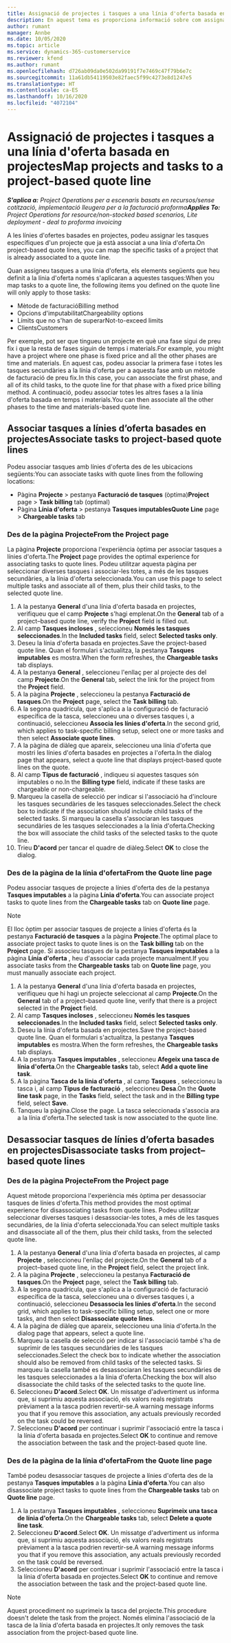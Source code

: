 ```yaml
---
title: Assignació de projectes i tasques a una línia d'oferta basada en projectes
description: En aquest tema es proporciona informació sobre com assignar projectes i tasques a una línia de tasca basada en projectes.
author: rumant
manager: Annbe
ms.date: 10/05/2020
ms.topic: article
ms.service: dynamics-365-customerservice
ms.reviewer: kfend
ms.author: rumant
ms.openlocfilehash: d726ab09da0e502da99191f7e7469c47f79b6e7c
ms.sourcegitcommit: 11a61db54119503e82faec5f99c4273e8d1247e5
ms.translationtype: HT
ms.contentlocale: ca-ES
ms.lasthandoff: 10/16/2020
ms.locfileid: "4072104"
---
```

# <a name="map-projects-and-tasks-to-a-project-based-quote-line"></a><span data-ttu-id="313f2-103">Assignació de projectes i tasques a una línia d'oferta basada en projectes</span><span class="sxs-lookup"><span data-stu-id="313f2-103">Map projects and tasks to a project-based quote line</span></span>

<span data-ttu-id="313f2-104">_**S'aplica a:** Project Operations per a escenaris basats en recursos/sense cotització, implementació lleugera per a la facturació proforma_</span><span class="sxs-lookup"><span data-stu-id="313f2-104">_**Applies To:** Project Operations for resource/non-stocked based scenarios, Lite deployment - deal to proforma invoicing_</span></span>

<span data-ttu-id="313f2-105">A les línies d'ofertes basades en projectes, podeu assignar les tasques específiques d'un projecte que ja està associat a una línia d'oferta.</span><span class="sxs-lookup"><span data-stu-id="313f2-105">On project-based quote lines, you can map the specific tasks of a project that is already associated to a quote line.</span></span>

<span data-ttu-id="313f2-106">Quan assigneu tasques a una línia d'oferta, els elements següents que heu definit a la línia d'oferta només s'aplicaran a aquestes tasques:</span><span class="sxs-lookup"><span data-stu-id="313f2-106">When you map tasks to a quote line, the following items you defined on the quote line will only apply to those tasks:</span></span>

- <span data-ttu-id="313f2-107">Mètode de facturació</span><span class="sxs-lookup"><span data-stu-id="313f2-107">Billing method</span></span>
- <span data-ttu-id="313f2-108">Opcions d'imputabilitat</span><span class="sxs-lookup"><span data-stu-id="313f2-108">Chargeability options</span></span>
- <span data-ttu-id="313f2-109">Límits que no s'han de superar</span><span class="sxs-lookup"><span data-stu-id="313f2-109">Not-to-exceed limits</span></span>
- <span data-ttu-id="313f2-110">Clients</span><span class="sxs-lookup"><span data-stu-id="313f2-110">Customers</span></span>

<span data-ttu-id="313f2-111">Per exemple, pot ser que tingueu un projecte en què una fase sigui de preu fix i que la resta de fases siguin de temps i materials.</span><span class="sxs-lookup"><span data-stu-id="313f2-111">For example, you might have a project where one phase is fixed price and all the other phases are time and materials.</span></span> <span data-ttu-id="313f2-112">En aquest cas, podeu associar la primera fase i totes les tasques secundàries a la línia d'oferta per a aquesta fase amb un mètode de facturació de preu fix.</span><span class="sxs-lookup"><span data-stu-id="313f2-112">In this case, you can associate the first phase, and all of its child tasks, to the quote line for that phase with a fixed price billing method.</span></span> <span data-ttu-id="313f2-113">A continuació, podeu associar totes les altres fases a la línia d'oferta basada en temps i materials.</span><span class="sxs-lookup"><span data-stu-id="313f2-113">You can then associate all the other phases to the time and materials-based quote line.</span></span>

## <a name="associate-tasks-to-project-based-quote-lines"></a><span data-ttu-id="313f2-114">Associar tasques a línies d’oferta basades en projectes</span><span class="sxs-lookup"><span data-stu-id="313f2-114">Associate tasks to project-based quote lines</span></span>

<span data-ttu-id="313f2-115">Podeu associar tasques amb línies d'oferta des de les ubicacions següents:</span><span class="sxs-lookup"><span data-stu-id="313f2-115">You can associate tasks with quote lines from the following locations:</span></span>

- <span data-ttu-id="313f2-116">Pàgina **Projecte** > pestanya **Facturació de tasques** (òptima)</span><span class="sxs-lookup"><span data-stu-id="313f2-116">**Project** page > **Task billing** tab (optimal)</span></span>
- <span data-ttu-id="313f2-117">Pàgina **Línia d'oferta** > pestanya **Tasques imputables**</span><span class="sxs-lookup"><span data-stu-id="313f2-117">**Quote Line** page > **Chargeable tasks** tab</span></span> 

### <a name="from-the-project-page"></a><span data-ttu-id="313f2-118">Des de la pàgina Projecte</span><span class="sxs-lookup"><span data-stu-id="313f2-118">From the Project page</span></span>

<span data-ttu-id="313f2-119">La pàgina **Projecte** proporciona l'experiència òptima per associar tasques a línies d'oferta.</span><span class="sxs-lookup"><span data-stu-id="313f2-119">The **Project** page provides the optimal experience for associating tasks to quote lines.</span></span> <span data-ttu-id="313f2-120">Podeu utilitzar aquesta pàgina per seleccionar diverses tasques i associar-les totes, a més de les tasques secundàries, a la línia d'oferta seleccionada.</span><span class="sxs-lookup"><span data-stu-id="313f2-120">You can use this page to select multiple tasks and associate all of them, plus their child tasks, to the selected quote line.</span></span>

1. <span data-ttu-id="313f2-121">A la pestanya **General** d'una línia d'oferta basada en projectes, verifiqueu que el camp **Projecte** s'hagi emplenat.</span><span class="sxs-lookup"><span data-stu-id="313f2-121">On the **General** tab of a project–based quote line, verify the **Project** field is filled out.</span></span>
2. <span data-ttu-id="313f2-122">Al camp **Tasques incloses** , seleccioneu **Només les tasques seleccionades**.</span><span class="sxs-lookup"><span data-stu-id="313f2-122">In the **Included tasks** field, select **Selected tasks only**.</span></span>
3. <span data-ttu-id="313f2-123">Deseu la línia d'oferta basada en projectes.</span><span class="sxs-lookup"><span data-stu-id="313f2-123">Save the project-based quote line.</span></span> <span data-ttu-id="313f2-124">Quan el formulari s'actualitza, la pestanya **Tasques imputables** es mostra.</span><span class="sxs-lookup"><span data-stu-id="313f2-124">When the form refreshes, the **Chargeable tasks** tab displays.</span></span>
4. <span data-ttu-id="313f2-125">A la pestanya **General** , seleccioneu l'enllaç per al projecte des del camp **Projecte**.</span><span class="sxs-lookup"><span data-stu-id="313f2-125">On the **General** tab, select the link for the project from the **Project** field.</span></span>
5. <span data-ttu-id="313f2-126">A la pàgina **Projecte** , seleccioneu la pestanya **Facturació de tasques**.</span><span class="sxs-lookup"><span data-stu-id="313f2-126">On the **Project** page, select the **Task billing** tab.</span></span>
6. <span data-ttu-id="313f2-127">A la segona quadrícula, que s'aplica a la configuració de facturació específica de la tasca, seleccioneu una o diverses tasques i, a continuació, seleccioneu **Associa les línies d'oferta**.</span><span class="sxs-lookup"><span data-stu-id="313f2-127">In the second grid, which applies to task-specific billing setup, select one or more tasks and then select **Associate quote lines**.</span></span>
7. <span data-ttu-id="313f2-128">A la pàgina de diàleg que apareix, seleccioneu una línia d'oferta que mostri les línies d'oferta basades en projectes a l'oferta.</span><span class="sxs-lookup"><span data-stu-id="313f2-128">In the dialog page that appears, select a quote line that displays project-based quote lines on the quote.</span></span>
8. <span data-ttu-id="313f2-129">Al camp **Tipus de facturació** , indiqueu si aquestes tasques són imputables o no.</span><span class="sxs-lookup"><span data-stu-id="313f2-129">In the **Billing type** field, indicate if these tasks are chargeable or non-chargeable.</span></span>
9. <span data-ttu-id="313f2-130">Marqueu la casella de selecció per indicar si l'associació ha d'incloure les tasques secundàries de les tasques seleccionades.</span><span class="sxs-lookup"><span data-stu-id="313f2-130">Select the check box to indicate if the association should include child tasks of the selected tasks.</span></span> <span data-ttu-id="313f2-131">Si marqueu la casella s'associaran les tasques secundàries de les tasques seleccionades a la línia d'oferta.</span><span class="sxs-lookup"><span data-stu-id="313f2-131">Checking the box will associate the child tasks of the selected tasks to the quote line.</span></span>
10. <span data-ttu-id="313f2-132">Trieu **D'acord** per tancar el quadre de diàleg.</span><span class="sxs-lookup"><span data-stu-id="313f2-132">Select **OK** to close the dialog.</span></span>

### <a name="from-the-quote-line-page"></a><span data-ttu-id="313f2-133">Des de la pàgina de la línia d'oferta</span><span class="sxs-lookup"><span data-stu-id="313f2-133">From the Quote line page</span></span>

<span data-ttu-id="313f2-134">Podeu associar tasques de projecte a línies d'oferta des de la pestanya **Tasques imputables** a la pàgina **Línia d'oferta**.</span><span class="sxs-lookup"><span data-stu-id="313f2-134">You can associate project tasks to quote lines from the **Chargeable tasks** tab on **Quote line** page.</span></span>

>[!NOTE]
><span data-ttu-id="313f2-135">El lloc òptim per associar tasques de projecte a línies d'oferta és la pestanya **Facturació de tasques** a la pàgina **Projecte**.</span><span class="sxs-lookup"><span data-stu-id="313f2-135">The optimal place to associate project tasks to quote lines is on the **Task billing** tab on the **Project** page.</span></span> <span data-ttu-id="313f2-136">Si associeu tasques de la pestanya **Tasques imputables** a la pàgina **Línia d'oferta** , heu d'associar cada projecte manualment.</span><span class="sxs-lookup"><span data-stu-id="313f2-136">If you associate tasks from the **Chargeable tasks** tab on **Quote line** page, you must manually associate each project.</span></span>

1. <span data-ttu-id="313f2-137">A la pestanya **General** d'una línia d'oferta basada en projectes, verifiqueu que hi hagi un projecte seleccionat al camp **Projecte**.</span><span class="sxs-lookup"><span data-stu-id="313f2-137">On the **General** tab of a project–based quote line, verify that there is a project selected in the **Project** field.</span></span>
2. <span data-ttu-id="313f2-138">Al camp **Tasques incloses** , seleccioneu **Només les tasques seleccionades**.</span><span class="sxs-lookup"><span data-stu-id="313f2-138">In the **Included tasks** field, select **Selected tasks only**.</span></span>
3. <span data-ttu-id="313f2-139">Deseu la línia d'oferta basada en projectes.</span><span class="sxs-lookup"><span data-stu-id="313f2-139">Save the project-based quote line.</span></span> <span data-ttu-id="313f2-140">Quan el formulari s'actualitza, la pestanya **Tasques imputables** es mostra.</span><span class="sxs-lookup"><span data-stu-id="313f2-140">When the form refreshes, the **Chargeable tasks** tab displays.</span></span>
4. <span data-ttu-id="313f2-141">A la pestanya **Tasques imputables** , seleccioneu **Afegeix una tasca de línia d'oferta**.</span><span class="sxs-lookup"><span data-stu-id="313f2-141">On the **Chargeable tasks** tab, select **Add a quote line task**.</span></span>
5. <span data-ttu-id="313f2-142">A la pàgina **Tasca de la línia d'oferta** , al camp **Tasques** , seleccioneu la tasca i, al camp **Tipus de facturació** , seleccioneu **Desa**.</span><span class="sxs-lookup"><span data-stu-id="313f2-142">On the **Quote line task** page, in the **Tasks** field, select the task and in the **Billing type** field, select **Save**.</span></span> 
6. <span data-ttu-id="313f2-143">Tanqueu la pàgina.</span><span class="sxs-lookup"><span data-stu-id="313f2-143">Close the page.</span></span> <span data-ttu-id="313f2-144">La tasca seleccionada s'associa ara a la línia d'oferta.</span><span class="sxs-lookup"><span data-stu-id="313f2-144">The selected task is now associated to the quote line.</span></span>

## <a name="disassociate-tasks-from-projectbased-quote-lines"></a><span data-ttu-id="313f2-145">Desassociar tasques de línies d’oferta basades en projectes</span><span class="sxs-lookup"><span data-stu-id="313f2-145">Disassociate tasks from project–based quote lines</span></span>

### <a name="from-the-project-page"></a><span data-ttu-id="313f2-146">Des de la pàgina Projecte</span><span class="sxs-lookup"><span data-stu-id="313f2-146">From the Project page</span></span>

<span data-ttu-id="313f2-147">Aquest mètode proporciona l'experiència més òptima per desassociar tasques de línies d'oferta.</span><span class="sxs-lookup"><span data-stu-id="313f2-147">This method provides the most optimal experience for disassociating tasks from quote lines.</span></span> <span data-ttu-id="313f2-148">Podeu utilitzar seleccionar diverses tasques i desassociar-les totes, a més de les tasques secundàries, de la línia d'oferta seleccionada.</span><span class="sxs-lookup"><span data-stu-id="313f2-148">You can select multiple tasks and disassociate all of the them, plus their child tasks, from the selected quote line.</span></span>

1. <span data-ttu-id="313f2-149">A la pestanya **General** d'una línia d'oferta basada en projectes, al camp **Projecte** , seleccioneu l'enllaç del projecte.</span><span class="sxs-lookup"><span data-stu-id="313f2-149">On the **General** tab of a project–based quote line, in the **Project** field, select the project link.</span></span>
2. <span data-ttu-id="313f2-150">A la pàgina **Projecte** , seleccioneu la pestanya **Facturació de tasques**.</span><span class="sxs-lookup"><span data-stu-id="313f2-150">On the **Project** page, select the **Task billing** tab.</span></span>
3. <span data-ttu-id="313f2-151">A la segona quadrícula, que s'aplica a la configuració de facturació específica de la tasca, seleccioneu una o diverses tasques i, a continuació, seleccioneu **Desassocia les línies d'oferta**.</span><span class="sxs-lookup"><span data-stu-id="313f2-151">In the second grid, which applies to task-specific billing setup, select one or more tasks, and then select **Disassociate quote lines**.</span></span>
4. <span data-ttu-id="313f2-152">A la pàgina de diàleg que apareix, seleccioneu una línia d'oferta.</span><span class="sxs-lookup"><span data-stu-id="313f2-152">In the dialog page that appears, select a quote line.</span></span>
5. <span data-ttu-id="313f2-153">Marqueu la casella de selecció per indicar si l'associació també s'ha de suprimir de les tasques secundàries de les tasques seleccionades.</span><span class="sxs-lookup"><span data-stu-id="313f2-153">Select the check box to indicate whether the association should also be removed from child tasks of the selected tasks.</span></span> <span data-ttu-id="313f2-154">Si marqueu la casella també es desassociaran les tasques secundàries de les tasques seleccionades a la línia d'oferta.</span><span class="sxs-lookup"><span data-stu-id="313f2-154">Checking the box will also disassociate the child tasks of the selected tasks to the quote line.</span></span>
6. <span data-ttu-id="313f2-155">Seleccioneu **D'acord**.</span><span class="sxs-lookup"><span data-stu-id="313f2-155">Select **OK**.</span></span> <span data-ttu-id="313f2-156">Un missatge d'advertiment us informa que, si suprimiu aquesta associació, els valors reals registrats prèviament a la tasca podrien revertir-se.</span><span class="sxs-lookup"><span data-stu-id="313f2-156">A warning message informs you that if you remove this association, any actuals previously recorded on the task could be reversed.</span></span> 
7. <span data-ttu-id="313f2-157">Seleccioneu **D'acord** per continuar i suprimir l'associació entre la tasca i la línia d'oferta basada en projectes.</span><span class="sxs-lookup"><span data-stu-id="313f2-157">Select **OK** to continue and remove the association between the task and the project-based quote line.</span></span>

### <a name="from-the-quote-line-page"></a><span data-ttu-id="313f2-158">Des de la pàgina de la línia d'oferta</span><span class="sxs-lookup"><span data-stu-id="313f2-158">From the Quote line page</span></span>

<span data-ttu-id="313f2-159">També podeu desassociar tasques de projecte a línies d'oferta des de la pestanya **Tasques imputables** a la pàgina **Línia d'oferta**.</span><span class="sxs-lookup"><span data-stu-id="313f2-159">You can also disassociate project tasks to quote lines from the **Chargeable tasks** tab on **Quote line** page.</span></span>

1. <span data-ttu-id="313f2-160">A la pestanya **Tasques imputables** , seleccioneu **Suprimeix una tasca de línia d'oferta**.</span><span class="sxs-lookup"><span data-stu-id="313f2-160">On the **Chargeable tasks** tab, select **Delete a quote line task**.</span></span>
2. <span data-ttu-id="313f2-161">Seleccioneu **D'acord**.</span><span class="sxs-lookup"><span data-stu-id="313f2-161">Select **OK**.</span></span> <span data-ttu-id="313f2-162">Un missatge d'advertiment us informa que, si suprimiu aquesta associació, els valors reals registrats prèviament a la tasca podrien revertir-se.</span><span class="sxs-lookup"><span data-stu-id="313f2-162">A warning message informs you that if you remove this association, any actuals previously recorded on the task could be reversed.</span></span> 
3. <span data-ttu-id="313f2-163">Seleccioneu **D'acord** per continuar i suprimir l'associació entre la tasca i la línia d'oferta basada en projectes.</span><span class="sxs-lookup"><span data-stu-id="313f2-163">Select **OK** to continue and remove the association between the task and the project-based quote line.</span></span>

>[!NOTE]
> <span data-ttu-id="313f2-164">Aquest procediment no suprimeix la tasca del projecte.</span><span class="sxs-lookup"><span data-stu-id="313f2-164">This procedure doesn't delete the task from the project.</span></span> <span data-ttu-id="313f2-165">Només elimina l'associació de la tasca de la línia d'oferta basada en projectes.</span><span class="sxs-lookup"><span data-stu-id="313f2-165">It only removes the task association from the project-based quote line.</span></span>
